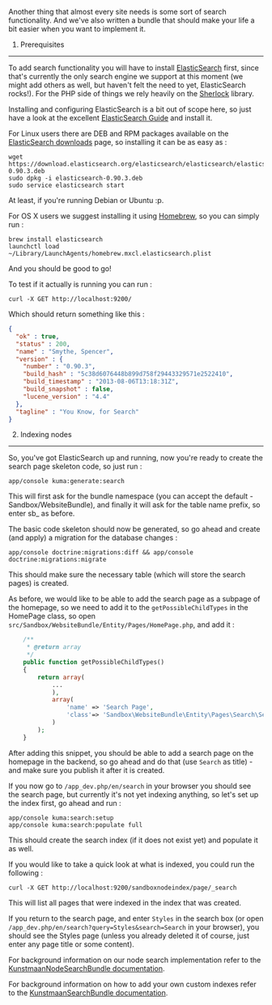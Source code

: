 Another thing that almost every site needs is some sort of search functionality. And we've also written a bundle
that should make your life a bit easier when you want to implement it.

1) Prerequisites
----------------

To add search functionality you will have to install [ElasticSearch][1] first, since that's currently the only
search engine we support at this moment (we might add others as well, but haven't felt the need to yet, ElasticSearch
rocks!). For the PHP side of things we rely heavily on the [Sherlock][2] library.

Installing and configuring ElasticSearch is a bit out of scope here, so just have a look at the excellent
[ElasticSearch Guide][3] and install it.

For Linux users there are DEB and RPM packages available on the [ElasticSearch downloads][4] page, so installing it
can be as easy as :

```
wget https://download.elasticsearch.org/elasticsearch/elasticsearch/elasticsearch-0.90.3.deb
sudo dpkg -i elasticsearch-0.90.3.deb
sudo service elasticsearch start
```

At least, if you're running Debian or Ubuntu :p.

For OS X users we suggest installing it using [Homebrew][5], so you can simply run :

```
brew install elasticsearch
launchctl load ~/Library/LaunchAgents/homebrew.mxcl.elasticsearch.plist
```

And you should be good to go!

To test if it actually is running you can run :

    curl -X GET http://localhost:9200/

Which should return something like this :

```json
{
  "ok" : true,
  "status" : 200,
  "name" : "Smythe, Spencer",
  "version" : {
    "number" : "0.90.3",
    "build_hash" : "5c38d6076448b899d758f29443329571e2522410",
    "build_timestamp" : "2013-08-06T13:18:31Z",
    "build_snapshot" : false,
    "lucene_version" : "4.4"
  },
  "tagline" : "You Know, for Search"
}
```

2) Indexing nodes
-----------------

So, you've got ElasticSearch up and running, now you're ready to create the search page skeleton code, so just run :

    app/console kuma:generate:search

This will first ask for the bundle namespace (you can accept the default - Sandbox/WebsiteBundle), and finally it will
ask for the table name prefix, so enter sb_ as before.

The basic code skeleton should now be generated, so go ahead and create (and apply) a migration for the database
changes :

    app/console doctrine:migrations:diff && app/console doctrine:migrations:migrate

This should make sure the necessary table (which will store the search pages) is created.

As before, we would like to be able to add the search page as a subpage of the homepage, so we need to add it to the
`getPossibleChildTypes` in the HomePage class, so open `src/Sandbox/WebsiteBundle/Entity/Pages/HomePage.php`, and add
it :

```php
    /**
     * @return array
     */
    public function getPossibleChildTypes()
    {
        return array(
            ...
            ),
            array(
                'name' => 'Search Page',
                'class'=> 'Sandbox\WebsiteBundle\Entity\Pages\Search\SearchPage'
            )
        );
    }
```

After adding this snippet, you should be able to add a search page on the homepage in the backend, so go ahead
and do that (use `Search` as title) - and make sure you publish it after it is created.

If you now go to `/app_dev.php/en/search` in your browser you should see the search page, but currently it's not yet
indexing anything, so let's set up the index first, go ahead and run :

```
app/console kuma:search:setup
app/console kuma:search:populate full
```

This should create the search index (if it does not exist yet) and populate it as well.

If you would like to take a quick look at what is indexed, you could run the following :

    curl -X GET http://localhost:9200/sandboxnodeindex/page/_search

This will list all pages that were indexed in the index that was created.

If you return to the search page, and enter `Styles` in the search box (or open `/app_dev.php/en/search?query=Styles&search=Search`
in your browser), you should see the Styles page (unless you already deleted it of course, just enter any page title
or some content).

For background information on our node search implementation refer to the [KunstmaanNodeSearchBundle documentation][6].

For background information on how to add your own custom indexes refer to the [KunstmaanSearchBundle documentation][7].



[1]:  http://www.elasticsearch.org/
[2]:  http://sherlockphp.com/
[3]:  http://www.elasticsearch.org/guide/
[4]:  http://www.elasticsearch.org/downloads/
[5]:  http://brew.sh/
[6]:  https://github.com/Kunstmaan/KunstmaanNodeSearchBundle/blob/master/Resources/doc/NodeSearchBundle.md
[7]:  https://github.com/Kunstmaan/KunstmaanSearchBundle/blob/master/Resources/doc/SearchBundle.md